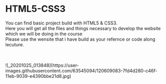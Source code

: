 # HTML5-CSS3
You can find basic project build with HTML5 & CSS3. 
<br>
Here you will get all the files and things necessary to develop the website which we will be doing in the course
<br>
Please use the wensite that i have build as your refernce or code along lecuture.

<br>
<br>
![_20201025_013848](https://user-images.githubusercontent.com/63545094/120609083-7fd4d280-c46f-11eb-9039-e4390bbe21d8.jpg)
